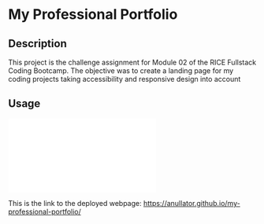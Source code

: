 # My Professional Portfolio

## Description

This project is the challenge assignment for Module 02 of the RICE Fullstack Coding Bootcamp. The objective was to create a landing page for my coding projects taking accessibility and responsive design into account

## Usage

![Screenshot of Portfolio Landing Page](./assets/images/screenshot-portfolio-landing-page.pdf)

This is the link to the deployed webpage: https://anullator.github.io/my-professional-portfolio/
